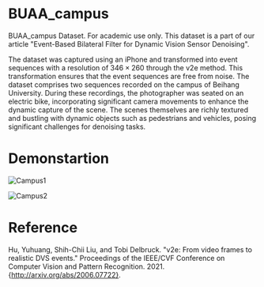 # BUAA_campus
BUAA_campus Dataset. For academic use only. This dataset is a part of our article "Event-Based Bilateral Filter for Dynamic Vision Sensor Denoising".

The dataset was captured using an iPhone and transformed into event sequences with a resolution of $346\times260$ through the v2e method. This transformation ensures that the event sequences are free from noise. The dataset comprises two sequences recorded on the campus of Beihang University. During these recordings, the photographer was seated on an electric bike, incorporating significant camera movements to enhance the dynamic capture of the scene. The scenes themselves are richly textured and bustling with dynamic objects such as pedestrians and vehicles, posing significant challenges for denoising tasks.

# Demonstartion
![Campus1](https://github.com/shicy17/BUAA_campus/blob/main/Demonstration/Campus1.gif?raw=true)

![Campus2](https://github.com/shicy17/BUAA_campus/blob/main/Demonstration/Campus2.gif?raw=true)

# Reference
Hu, Yuhuang, Shih-Chii Liu, and Tobi Delbruck. "v2e: From video frames to realistic DVS events." Proceedings of the IEEE/CVF Conference on Computer Vision and Pattern Recognition. 2021.{http://arxiv.org/abs/2006.07722}.

